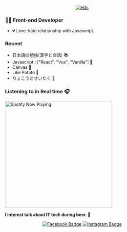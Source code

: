 <div align=center>
  
[![Hits](https://hits.seeyoufarm.com/api/count/incr/badge.svg?url=https%3A%2F%2Fgithub.com%2Fdesignagune%2F&count_bg=%2391A7FF&title_bg=%233B5BDB&title=hits&edge_flat=false)](https://hits.seeyoufarm.com)

</div>


### 👨‍💻 Front-end Developer
- 💔 Love-hate relationship with Javascript.

### Recent
- 日本語の勉強(漢字と会話) 📚
- Javascript : ["React", "Vue", "Vanilla"] 📃
- Canvas 🔎
- Like Potato 💬
- りょこうとぜいたく 🛫

### Listening to in Real time 🎧
[<img src="https://designagune.vercel.app/api/spotify-playing" alt="Spotify Now Playing" width="350" />](https://open.spotify.com/user/w9i5duvwkj2lzxtxccbn549u2)


<b>I interest talk about IT tech during beer. 🍻</b>


<div align=center>

 [![Facebook Badge](https://img.shields.io/badge/facebook-1877f2?style=flat-square&logo=facebook&logoColor=white&link=https://www.facebook.com/designagune)](https://www.facebook.com/designagune)
[![Instagram Badge](https://img.shields.io/badge/-Instagram-dd2a7b?style=flat-square&logo=instagram&logoColor=white&link=https://www.instagram.com/designa__gune)](https://www.instagram.com/designa__gune)

</div>
